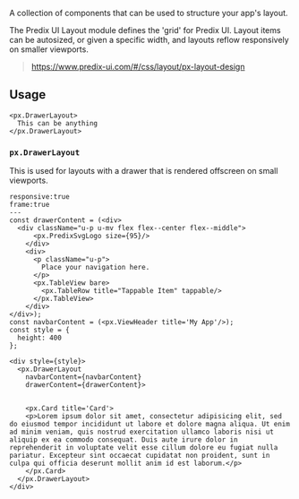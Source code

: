 A collection of components that can be used to structure your app's layout.

The Predix UI Layout module defines the 'grid' for Predix UI. Layout items can be autosized, or given a specific width, and layouts reflow responsively on smaller viewports.

> https://www.predix-ui.com/#/css/layout/px-layout-design

## Usage

```code
<px.DrawerLayout>
  This can be anything
</px.DrawerLayout>
```

### `px.DrawerLayout`
This is used for layouts with a drawer that is rendered offscreen on small viewports.

```react
responsive:true
frame:true
---
const drawerContent = (<div>
  <div className="u-p u-mv flex flex--center flex--middle">
      <px.PredixSvgLogo size={95}/>
    </div>
    <div>
      <p className="u-p">
        Place your navigation here.
      </p>
      <px.TableView bare>
        <px.TableRow title="Tappable Item" tappable/>
      </px.TableView>
    </div>
</div>);
const navbarContent = (<px.ViewHeader title='My App'/>);
const style = {
  height: 400
};

<div style={style}>
  <px.DrawerLayout
    navbarContent={navbarContent}
    drawerContent={drawerContent}>


    <px.Card title='Card'>
    <p>Lorem ipsum dolor sit amet, consectetur adipisicing elit, sed do eiusmod tempor incididunt ut labore et dolore magna aliqua. Ut enim ad minim veniam, quis nostrud exercitation ullamco laboris nisi ut aliquip ex ea commodo consequat. Duis aute irure dolor in reprehenderit in voluptate velit esse cillum dolore eu fugiat nulla pariatur. Excepteur sint occaecat cupidatat non proident, sunt in culpa qui officia deserunt mollit anim id est laborum.</p>
    </px.Card>
  </px.DrawerLayout>
</div>
```
